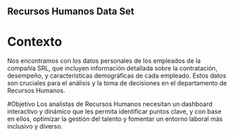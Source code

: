 ## Recursos Humanos Data Set
# Contexto
Nos encontramos con los datos personales de los empleados de la compañía SRL, que 
incluyen información detallada sobre la contratación, desempeño, y características 
demográficas de cada empleado. Estos datos son cruciales para el análisis y la toma de 
decisiones en el departamento de Recursos Humanos.

#Objetivo
Los analistas de Recursos Humanos necesitan un dashboard interactivo y dinámico que les 
permita identificar puntos clave, y con base en ellos, optimizar la gestión del talento y 
fomentar un entorno laboral más inclusivo y diverso.

